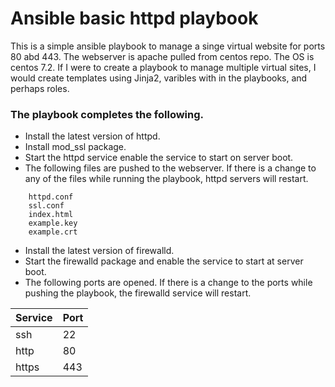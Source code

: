 # Ansible basic httpd playbook

This is a simple ansible playbook to manage a singe virtual website for ports 80 abd 443.  The webserver is apache pulled from centos repo.  The OS is centos 7.2.  If I were to create a playbook to manage multiple virtual sites, I would create templates using Jinja2, varibles with in the playbooks, and perhaps roles. 

### The playbook completes the following.

* Install the latest version of httpd.
* Install mod_ssl package.
* Start the httpd service enable the service to start on server boot.
* The following files are pushed to the webserver.  If there is a change to any of the files while running the playbook, httpd servers will restart.

```
    httpd.conf
    ssl.conf
    index.html
    example.key
    example.crt
```

* Install the latest version of firewalld.
* Start the firewalld package and enable the service to start at server boot.
* The following ports are opened.  If there is a change to the ports while pushing the playbook, the firewalld service will restart.

Service|Port
-------|----
ssh | 22
http | 80
https | 443
